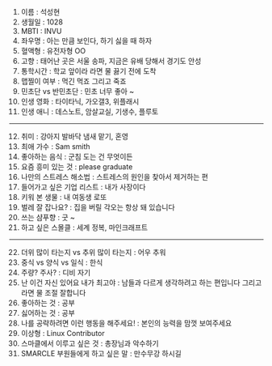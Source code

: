 1. 이름 : 석성현
2. 생월일 : 1028
3. MBTI : INVU
4. 좌우명 : 아는 만큼 보인다, 하기 싫을 때 하자
5. 혈액형 : 유전자형 OO
6. 고향 : 태어난 곳은 서울 송파, 지금은 유배 당해서 경기도 안성
7. 통학시간 : 학교 앞이라 라면 물 끓기 전에 도착
8. 맵찔이 여부 : 먹긴 먹죠 그리고 죽죠
9. 민초단 vs 반민초단 : 민초 너무 좋아 ~
10. 인생 영화 : 타이타닉, 가오갤3, 위플래시
11. 인생 애니 : 데스노트, 암살교실, 기생수, 플루토
***
12. 취미 : 강아지 발바닥 냄새 맡기, 혼영 
13. 최애 가수 : Sam smith
14. 좋아하는 음식 : 군침 도는 건 무엇이든
15. 요즘 흥미 있는 것 : please graduate
16. 나만의 스트레스 해소법 : 스트레스의 원인을 찾아서 제거하는 편
17. 들어가고 싶은 기업 리스트 : 내가 사장이다
18. 키워 본 생물 : 내 여동생 로또
19. 벌레 잘 잡나요? : 집을 버릴 각오는 항상 돼 있습니다
20. 쓰는 샴푸향 : 굿 ~
21. 하고 싶은 스몰클 : 세계 정복, 마인크래프트
***
22. 더위 많이 타는지 vs 추위 많이 타는지 : 어우 추워
23. 중식 vs 양식 vs 일식 : 한식
24. 주량? 주사? : 디비 자기
25. 난 이건 자신 있어요 내가 최고야 : 남들과 다르게 생각하려고 하는 편입니다 그리고 라면 물 조절 잘합니다
26. 좋아하는 것 : 공부
27. 싫어하는 것 : 공부
28. 나를 공략하려면 이런 행동을 해주세요! : 본인의 능력을 맘껏 보여주세요
29. 이상형 : Linux Contributor
30. 스마클에서 이루고 싶은 것 : 총장님과 악수하기
31. SMARCLE 부원들에게 하고 싶은 말 : 만수무강 하시길
